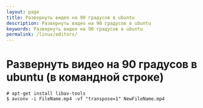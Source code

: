 ```yaml
---
layout: page
title: Развернуть видео на 90 градусов в ubuntu
description: Развернуть видео на 90 градусов в ubuntu
keywords: Развернуть видео на 90 градусов в ubuntu
permalink: /linux/editors/
---
```


# Развернуть видео на 90 градусов в ubuntu (в командной строке)

    # apt-get install libav-tools
    $ avconv -i FileName.mp4 -vf "transpose=1" NewFileName.mp4

